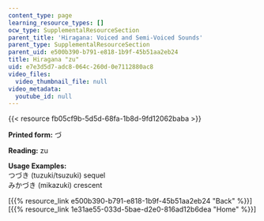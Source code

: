 ```yaml
---
content_type: page
learning_resource_types: []
ocw_type: SupplementalResourceSection
parent_title: 'Hiragana: Voiced and Semi-Voiced Sounds'
parent_type: SupplementalResourceSection
parent_uid: e500b390-b791-e818-1b9f-45b51aa2eb24
title: Hiragana "zu"
uid: e7e3d5d7-adc8-064c-260d-0e7112880ac8
video_files:
  video_thumbnail_file: null
video_metadata:
  youtube_id: null
---
```


{{< resource fb05cf9b-5d5d-68fa-1b8d-9fd12062baba >}}

**Printed form:** づ

**Reading:** zu

**Usage Examples:**  
つづき (tuzuki/tsuzuki) sequel  
みかづき (mikazuki) crescent

  
\[{{% resource_link e500b390-b791-e818-1b9f-45b51aa2eb24 "Back" %}}\]  
\[{{% resource_link 1e31ae55-033d-5bae-d2e0-816ad12b6dea "Home" %}}\]